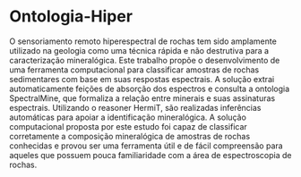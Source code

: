 # Ontologia-Hiper
O sensoriamento remoto hiperespectral de rochas tem sido amplamente utilizado na geologia como uma técnica rápida e não destrutiva para a caracterização mineralógica. Este trabalho propõe o desenvolvimento de uma ferramenta computacional para classificar amostras de rochas sedimentares com base em suas respostas espectrais. A solução extrai automaticamente feições de absorção dos espectros e consulta a ontologia SpectralMine, que formaliza a relação entre minerais e suas assinaturas espectrais. Utilizando o reasoner HermiT, são realizadas inferências automáticas para apoiar a identificação mineralógica. A solução computacional proposta por este estudo foi capaz de classificar corretamente a composição mineralógica de amostras de rochas conhecidas e provou ser uma ferramenta útil e de fácil compreensão para aqueles que possuem pouca familiaridade com a área de espectroscopia de rochas.
